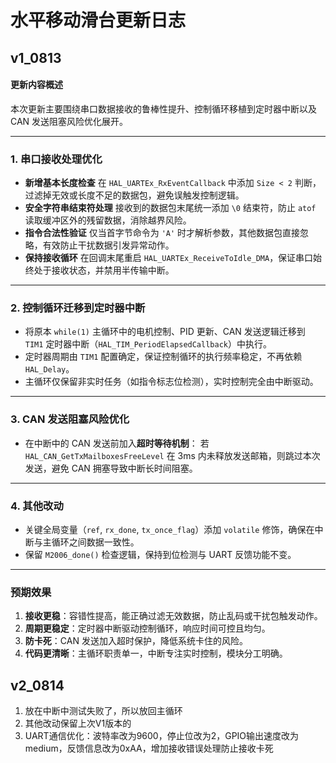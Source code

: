 # 水平移动滑台更新日志

## v1_0813

#### 更新内容概述

本次更新主要围绕串口数据接收的鲁棒性提升、控制循环移植到定时器中断以及 CAN 发送阻塞风险优化展开。

------

### 1. 串口接收处理优化

- **新增基本长度检查**
   在 `HAL_UARTEx_RxEventCallback` 中添加 `Size < 2` 判断，过滤掉无效或长度不足的数据包，避免误触发控制逻辑。
- **安全字符串结束符处理**
   接收到的数据包末尾统一添加 `\0` 结束符，防止 `atof` 读取缓冲区外的残留数据，消除越界风险。
- **指令合法性验证**
   仅当首字节命令为 `'A'` 时才解析参数，其他数据包直接忽略，有效防止干扰数据引发异常动作。
- **保持接收循环**
   在回调末尾重启 `HAL_UARTEx_ReceiveToIdle_DMA`，保证串口始终处于接收状态，并禁用半传输中断。

------

### 2. 控制循环迁移到定时器中断

- 将原本 `while(1)` 主循环中的电机控制、PID 更新、CAN 发送逻辑迁移到 `TIM1` 定时器中断（`HAL_TIM_PeriodElapsedCallback`）中执行。
- 定时器周期由 `TIM1` 配置确定，保证控制循环的执行频率稳定，不再依赖 `HAL_Delay`。
- 主循环仅保留非实时任务（如指令标志位检测），实时控制完全由中断驱动。

------

### 3. CAN 发送阻塞风险优化

- 在中断中的 CAN 发送前加入**超时等待机制**：
   若 `HAL_CAN_GetTxMailboxesFreeLevel` 在 3ms 内未释放发送邮箱，则跳过本次发送，避免 CAN 拥塞导致中断长时间阻塞。

------

### 4. 其他改动

- 关键全局变量（`ref`, `rx_done`, `tx_once_flag`）添加 `volatile` 修饰，确保在中断与主循环之间数据一致性。
- 保留 `M2006_done()` 检查逻辑，保持到位检测与 UART 反馈功能不变。

------

### 预期效果

1. **接收更稳**：容错性提高，能正确过滤无效数据，防止乱码或干扰包触发动作。
2. **周期更稳定**：定时器中断驱动控制循环，响应时间可控且均匀。
3. **防卡死**：CAN 发送加入超时保护，降低系统卡住的风险。
4. **代码更清晰**：主循环职责单一，中断专注实时控制，模块分工明确。

## v2_0814

1. 放在中断中测试失败了，所以放回主循环
2. 其他改动保留上次V1版本的
3. UART通信优化：波特率改为9600，停止位改为2，GPIO输出速度改为medium，反馈信息改为0xAA，增加接收错误处理防止接收卡死